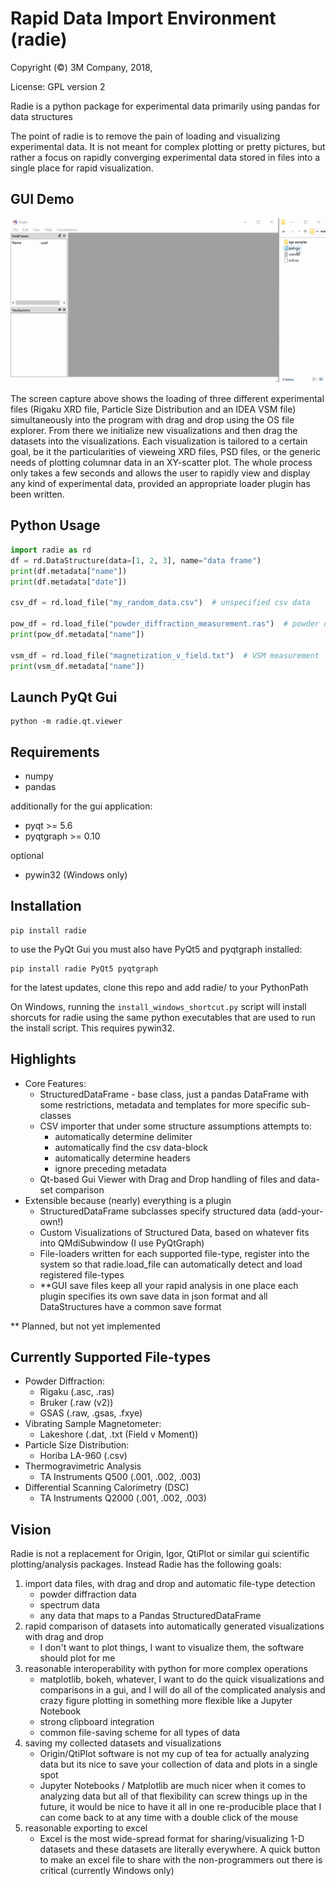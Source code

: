 # Rapid Data Import Environment (radie)

Copyright (&copy;) 3M Company, 2018, 

License: GPL version 2 

Radie is a python package for experimental data primarily using pandas
for data structures

The point of radie is to remove the pain of loading and visualizing
experimental data. It is not meant for complex plotting or pretty
pictures, but rather a focus on rapidly converging experimental data
stored in files into a single place for rapid visualization.


## GUI Demo

![Alt Text](https://raw.githubusercontent.com/dvincentwest/radie-demos/master/radie-demo.gif)

The screen capture above shows the loading of three different experimental files (Rigaku XRD file, Particle Size Distribution and an IDEA VSM file) simultaneously into the program with drag and drop using the OS file explorer.  From there we initialize new visualizations and then drag the datasets into the visualizations.  Each visualization is tailored to a certain goal, be it the particularities of vieweing XRD files, PSD files, or the generic needs of plotting columnar data in an XY-scatter plot.  The whole process only takes a few seconds and allows the user to rapidly view and display any kind of experimental data, provided an appropriate loader plugin has been written.


## Python Usage

```python
import radie as rd
df = rd.DataStructure(data=[1, 2, 3], name="data frame")
print(df.metadata["name"])
print(df.metadata["date"])

csv_df = rd.load_file("my_random_data.csv")  # unspecified csv data

pow_df = rd.load_file("powder_diffraction_measurement.ras")  # powder diffraction data
print(pow_df.metadata["name"])

vsm_df = rd.load_file("magnetization_v_field.txt")  # VSM measurement
print(vsm_df.metadata["name"])
```


## Launch PyQt Gui

```shell
python -m radie.qt.viewer
```


## Requirements
- numpy
- pandas

additionally for the gui application:
- pyqt >= 5.6
- pyqtgraph >= 0.10

optional
- pywin32 (Windows only)


## Installation

    pip install radie

to use the PyQt Gui you must also have PyQt5 and pyqtgraph installed:

    pip install radie PyQt5 pyqtgraph
    
for the latest updates, clone this repo and add radie/ to your PythonPath

On Windows, running the `install_windows_shortcut.py` script will install
shorcuts for radie using the same python executables that are used to
run the install script.  This requires pywin32.


## Highlights

-   Core Features:
    -   StructuredDataFrame - base class, just a pandas DataFrame with some
        restrictions, metadata and templates for more specific
        sub-classes
    -   CSV importer that under some structure assumptions attempts to:
        -   automatically determine delimiter
        -   automatically find the csv data-block
        -   automatically determine headers
        -   ignore preceding metadata
    -   Qt-based Gui Viewer with Drag and Drop handling of files and
        data-set comparison
-   Extensible because (nearly) everything is a plugin
    -   StructuredDataFrame subclasses specify structured data
        (add-your-own!)
    -   Custom Visualizations of Structured Data, based on whatever fits
        into QMdiSubwindow (I use PyQtGraph)
    -   File-loaders written for each supported file-type, register into
        the system so that radie.load\_file can automatically detect
        and load registered file-types
    -   \*\*GUI save files keep all your rapid analysis in one place
        each plugin specifies its own save data in json format and all
        DataStructures have a common save format

\*\* Planned, but not yet implemented


## Currently Supported File-types

-   Powder Diffraction:
    -   Rigaku (.asc, .ras)
    -   Bruker (.raw (v2))
    -   GSAS (.raw, .gsas, .fxye)
-   Vibrating Sample Magnetometer:
    -   Lakeshore (.dat, .txt (Field v Moment))
-   Particle Size Distribution:
    -   Horiba LA-960 (.csv)
-   Thermogravimetric Analysis
    -   TA Instruments Q500 (.001, .002, .003)
-   Differential Scanning Calorimetry (DSC)
    -   TA Instruments Q2000 (.001, .002, .003)


## Vision

Radie is not a replacement for Origin, Igor, QtiPlot or similar gui
scientific plotting/analysis packages. Instead Radie has the
following goals:

1.  import data files, with drag and drop and automatic file-type
    detection
    -   powder diffraction data
    -   spectrum data
    -   any data that maps to a Pandas StructuredDataFrame
2.  rapid comparison of datasets into automatically generated
    visualizations with drag and drop
    -   I don't want to plot things, I want to visualize them, the
        software should plot for me
3.  reasonable interoperability with python for more complex operations
    -   matplotlib, bokeh, whatever, I want to do the quick
        visualizations and comparisons in a gui, and I will do all of
        the complicated analysis and crazy figure plotting in something
        more flexible like a Jupyter Notebook
    -   strong clipboard integration
    -   common file-saving scheme for all types of data
4.  saving my collected datasets and visualizations
    -   Origin/QtiPlot software is not my cup of tea for actually
        analyzing data but its nice to save your collection of data and
        plots in a single spot
    -   Jupyter Notebooks / Matplotlib are much nicer when it comes to
        analyzing data but all of that flexibility can screw things up
        in the future, it would be nice to have it all in one
        re-producible place that I can come back to at any time with a
        double click of the mouse
5.  reasonable exporting to excel
    -   Excel is the most wide-spread format for sharing/visualizing 1-D
        datasets and these datasets are literally everywhere. A quick
        button to make an excel file to share with the non-programmers
        out there is critical (currently Windows only)

